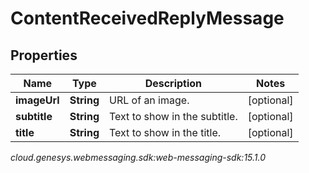 # ContentReceivedReplyMessage


## Properties

| Name | Type | Description | Notes |
| ------------ | ------------- | ------------- | ------------- |
| **imageUrl** | **String** | URL of an image. |  [optional] |
| **subtitle** | **String** | Text to show in the subtitle. |  [optional] |
| **title** | **String** | Text to show in the title. |  [optional] |




_cloud.genesys.webmessaging.sdk:web-messaging-sdk:15.1.0_
